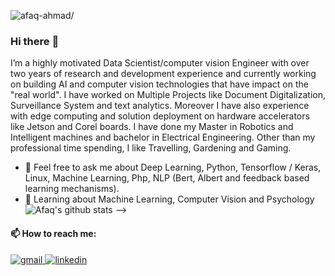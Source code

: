 
<p align="left"> <img src="https://komarev.com/ghpvc/?username=afaq-ahmadr&style=flat&color=blueviolet" alt=afaq-ahmad/> </p>


 ###  Hi there :raising_hand:
<!--
**afaq-ahmad/afaq-ahmad** is a ✨ _special_ ✨ repository because its `README.md` (this file) appears on your GitHub profile.

Here are some ideas to get you started:

- 🔭 I’m currently working on ...
- 🌱 I’m currently learning ...
- 👯 I’m looking to collaborate on ...
- 🤔 I’m looking for help with ...
- 💬 Ask me about ...
- 📫 How to reach me: ...
- 😄 Pronouns: ...
- ⚡ Fun fact: ...
-->

 <!-- # Sana Riaz [![HitCount](http://hits.dwyl.com/afaq-ahmad/afaq-ahmad.svg)](http://hits.dwyl.com/afaq-ahmad/afaq-ahmad) -->

<!-- ## Ph.D. Computer Science, School of Electrical Engineering & Computer Science (SEECS), NUST, Pakistan. (2019 - 2022) -->

I’m a highly motivated Data Scientist/computer vision Engineer with over two years of research and development experience and currently working on building AI and computer vision technologies that have impact on the "real world". I have worked on Multiple Projects like Document Digitalization, Surveillance System and text analytics. Moreover
I have also experience with edge computing and solution deployment on hardware accelerators like Jetson and Corel boards. I have done my Master in Robotics and Intelligent machines and bachelor in Electrical Engineering. Other than my professional time spending, I like Travelling, Gardening and Gaming.


* 💬 Feel free to ask me about Deep Learning, Python, Tensorflow / Keras, Linux, Machine Learning, Php, NLP (Bert, Albert and feedback based learning mechanisms).
* 📖 Learning about Machine Learning, Computer Vision and Psychology
![Afaq's github stats](https://github-readme-stats.vercel.app/api?username=afaq-ahmad&show_icons=true&hide_border=true)  -->

 
#### 📫 How to reach me:

<a href="mailto:afaq.ahmad100@gmail.com" target="_blank" rel="nofollow noopener noreferrer">
  <img alt="gmail" src="https://img.shields.io/badge/gmail-%23D14836.svg?&style=for-the-badge&logo=Gmail&logoColor=white"/>
</a>
<a href="https://www.linkedin.com/in/afaqahmadalvi/" target="_blank" rel="nofollow noopener noreferrer">
  <img alt="linkedin" src="https://img.shields.io/badge/linkedin-%230077B5.svg?&style=for-the-badge&logo=linkedIn&logoColor=white"/>
</a>



